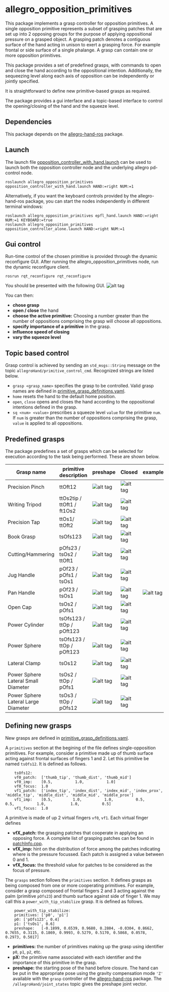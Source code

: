 allegro_opposition_primitives
=============================
This package implements a grasp controller for opposition primitives. A single opposition primitive represents a subset of grasping patches that are set up into 2 opposing groups for the purpose of applying oppositional pressure on a grasped object. A grasping patch denotes a contiguous surface of the hand acting in unison to exert a grasping force. For example frontal or side surface of a single phalange. A grasp can contain one or more opposition primitives.

This package provides a set of predefined grasps, with commands to open and close the hand according to the oppositional intention. Additionally, the sequeezing level along each axis of opposition can be independently or jointly specified.

It is straightforward to define new primitive-based grasps as required.

The package provides a gui interface and a topic-based interface to control the opening/closing of the hand and the squeeze level.

Dependencies
------------

This package depends on the [allegro-hand-ros][1] package. 

[1]: https://github.com/felixduvallet/allegro-hand-ros


Launch
------

The launch file [opposition_controller_with_hand.launch](launch/opposition_controller_with_hand.launch) can be used to launch both the opposition controller node and the underlying allegro pd-control node.

	roslaunch allegro_opposition_primitives opposition_controller_with_hand.launch HAND:=right NUM:=1

Alternatively, if you want the keyboard controls provided by the allegro-hand-ros package, you can start the nodes independently in different terminal windows:

	roslaunch allegro_opposition_primitives epfl_hand.launch HAND:=right NUM:=1 KEYBOARD:=true
	roslaunch allegro_opposition_primitives opposition_controller_alone.launch HAND:=right NUM:=1


Gui control
-----------
Run-time control of the chosen primitive is provided through the dynamic reconfigure GUI. After running the allegro_opposition_primitives node, run the dynamic reconfigure client. 

	rosrun rqt_reconfigure rqt_reconfigure 

You should be presented with the following GUI.
![alt tag](img/dyn_reconfig_gui.png)

You can then:
- **chose grasp**
- **open / close** the hand
- **choose the active primitive:** Choosing a number greater than the number of oppositions comprising the grasp will choose all oppositions.
- **specify importance of a primitive** in the grasp.
- **influence speed of closing**
- **vary the squeeze level** 


Topic based control
--------------------
Grasp control is achieved by sending an `std_msgs::String` message on the topic `allegroHand/primitive_control_cmd`. Recognized strings are listed below.
- `grasp <grasp_name>` specifies the grasp to be controlled. Valid grasp names are defined in [primitive_grasp_definitions.yaml](parameters/primitive_grasp_definitions.yaml).
- `home` resets the hand to the default home position. 
- `open`, `close` opens and closes the hand according to the oppositional intentions defined in the grasp.
- `sq <num> <value>` prescribes a squeeze level `value` for the primitive `num`. If `num` is greater than the number of oppositions comprising the grasp, `value` is applied to all oppositions.


Predefined grasps
-----------------
The package predefines a set of grasps which can be selected for execution according to the task being performed. These are shown below.

Grasp name 				| primitive description						|	preshape 											| 		Closed 											|    examples	
---------- 				| ---------------------						|   ------												|		------ 											|    ----------
Precision Pinch 		| ttOft12									| ![alt tag](img/precision_pinch_preshape.JPG)			| ![alt tag](img/precision_pinch_closed.JPG)    		|
Writing Tripod	 		| ttOs2tip / ttOft1 / ft1Os2				| ![alt tag](img/writing_tripod_preshape.JPG)			| ![alt tag](img/writing_tripod_closed.JPG)				|
Precision Tap	 		| ttOs1/ ttOft2								| ![alt tag](img/precision_tap_preshape.JPG)			| ![alt tag](img/precision_tap_closed.JPG)				|
Book Grasp	 			| tsOfs123									| ![alt tag](img/book_grasp_preshape.JPG)				| ![alt tag](img/book_grasp_closed.JPG)					|
Cutting/Hammering		| pOfs23 / tsOs2 / ttOft1					| ![alt tag](img/cutting_hammering_preshape.JPG)		| ![alt tag](img/cutting_hammering_closed.JPG)			|
Jug Handle				| pOf23 / pOfs1 / tsOs1						| ![alt tag](img/jug_handle_preshape.JPG)				| ![alt tag](img/jug_handle_closed.JPG)					|
Pan Handle				| pOf23 / tsOs1								| ![alt tag](img/pan_handle_preshape.JPG)				| ![alt tag](img/pan_handle_closed_1.JPG)  				| ![alt tag](img/pan_handle_closed_2.JPG)
Open Cap 				| tsOs2 / pOfs1								| ![alt tag](img/open_cap_preshape.JPG)					| ![alt tag](img/open_cap_closed.JPG)					|
Power Cylinder 			| tsOfs123 / ttOp / pOft123					| ![alt tag](img/power_cylinder_3_finger_preshape.JPG)	| ![alt tag](img/power_cylinder_3_finger_closed.JPG)	|
Power Sphere 			| tsOfs123 / ttOp / pOft123					| ![alt tag](img/power_sphere_3_finger_preshape.JPG)	| ![alt tag](img/power_sphere_3_finger_closed.JPG)		|
Lateral Clamp 			| tsOs12									| ![alt tag](img/lateral_clamp_preshape.JPG)			| ![alt tag](img/lateral_clamp_closed.JPG)				|
Power Sphere Lateral Small Diameter | tsOs2 / ttOp / pOfs1  		| ![alt tag](img/power_sphere_lateral_smalldiameter_preshape.JPG) | ![alt tag](img/power_sphere_lateral_smalldiameter_closed.JPG)	|
Power Sphere Lateral Large Diameter | tsOs3 / ttOp / pOfs12  		| ![alt tag](img/power_sphere_lateral_largediameter_preshape.JPG) | ![alt tag](img/power_sphere_lateral_largediameter_closed.JPG)	|


Defining new grasps
-------------------

New grasps are defined in [primitive_grasp_definitions.yaml](parameters/primitive_grasp_definitions.yaml). 

A `primitives` section at the begining of the file defines single-opposition primitives. For example, consider a primitive made up of thumb surface acting against frontal surfaces of fingers 1 and 2. Let this primitive be named `tsOfs12`. It is defined as follows.

		tsOfs12:
		vf0_patch:  ['thumb_tip', 'thumb_dist', 'thumb_mid']
		vf0_imp:    [0.5,          1.0,          1.0]
		vf0_focus:  1.0
		vf1_patch:  ['index_tip', 'index_dist', 'index_mid', 'index_prox', 'middle_tip', 'middle_dist', 'middle_mid', 'middle_prox']
		vf1_imp:    [0.5,         1.0,          1.0,          0.5,          0.5,          1.0,           1.0,          0.5]
		vf1_focus:  1.0

A primitive is made of up 2 virtual fingers `vf0`, `vf1`. Each virtual finger defines 
- **vfX_patch:** the grasping patches that cooperate in applying an opposing force.  A complete list of grasping patches can be found in [patchInfo.cpp](src/patchInfo.cpp).
- **vfX_imp:** hint on the distribution of force among the patches indicating where is the pressure focussed. Each patch is assigned a value between 0 and 1.
- **vfX_focus:** the threshold value for patches to be considered as the focus of pressure.

The `grasps` section follows the `primitives` section. It defines grasps as being composed from one or more cooperating primitives. For example, consider a grasp composed of frontal fingers 2 and 3 acting against the palm (primitive `pOfs23`) and thumb surface against side of finger 1. We may call this a `power_with_tip_stabilize` grasp. It is defined as follows.

		power_with_tip_stabilize:  
		primitives: ['p0', 'p1']
		p0: ['pOfs123', 0.4]
		p1: ['tsOs1', 0.6]
		preshape:   [-0.1899, 0.6539, 0.9680, 0.2804, -0.0304, 0.8662, 0.7655, 0.3115, 0.1869, 0.9993, 0.5279, 0.5170, 0.5868, 0.0578, 0.2973, 0.5017]

- **primitives:** the number of primitives making up the grasp using identifier `p0`, `p1`, `p2`, etc.
- **pX:** the primitive name associated with each identifier and the importance of this primitive in the grasp.
- **preshape:** the starting pose of the hand before closure. The hand can be put in the appropriate pose using the gravity compensation mode `'Z'` available with the `grasp` controller of the [allegro-hand-ros](https://github.com/felixduvallet/allegro-hand-ros) package. The `/allegroHand/joint_states` topic gives the preshape joint vector.





